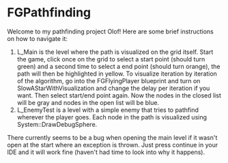 # FGPathfinding
Welcome to my pathfinding project Olof! Here are some brief instructions on how to navigate it:

1. L_Main is the level where the path is visualized on the grid itself. Start the game, click once on the grid to select a start point (should turn green) and a second time to select a end point (should turn orange), the path will then be highlighted in yellow. To visualize iteration by iteration of the algorithm, go into the FGFlyingPlayer blueprint and turn on SlowAStarWithVisualization and change the delay per iteration if you want. Then select start/end point again. Now the nodes in the closed list will be gray and nodes in the open list will be blue.
2. L_EnemyTest is a level with a simple enemy that tries to pathfind wherever the player goes. Each node in the path is visualized using System::DrawDebugSphere.

There currently seems to be a bug when opening the main level if it wasn't open at the start where an exception is thrown. Just press continue in your IDE and it will work fine (haven't had time to look into why it happens).
